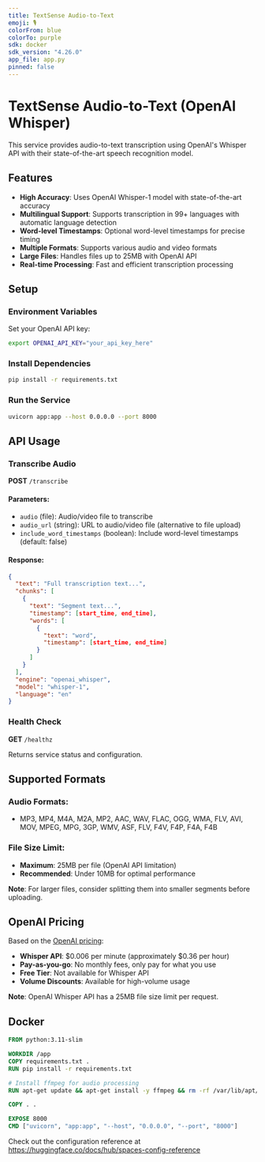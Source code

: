 ```yaml
---
title: TextSense Audio-to-Text
emoji: 🎙️
colorFrom: blue
colorTo: purple
sdk: docker
sdk_version: "4.26.0"
app_file: app.py
pinned: false
---
```


# TextSense Audio-to-Text (OpenAI Whisper)

This service provides audio-to-text transcription using OpenAI's Whisper API with their state-of-the-art speech recognition model.

## Features

- **High Accuracy**: Uses OpenAI Whisper-1 model with state-of-the-art accuracy
- **Multilingual Support**: Supports transcription in 99+ languages with automatic language detection
- **Word-level Timestamps**: Optional word-level timestamps for precise timing
- **Multiple Formats**: Supports various audio and video formats
- **Large Files**: Handles files up to 25MB with OpenAI API
- **Real-time Processing**: Fast and efficient transcription processing

## Setup

### Environment Variables

Set your OpenAI API key:

```bash
export OPENAI_API_KEY="your_api_key_here"
```

### Install Dependencies

```bash
pip install -r requirements.txt
```

### Run the Service

```bash
uvicorn app:app --host 0.0.0.0 --port 8000
```

## API Usage

### Transcribe Audio

**POST** `/transcribe`

#### Parameters:
- `audio` (file): Audio/video file to transcribe
- `audio_url` (string): URL to audio/video file (alternative to file upload)
- `include_word_timestamps` (boolean): Include word-level timestamps (default: false)

#### Response:
```json
{
  "text": "Full transcription text...",
  "chunks": [
    {
      "text": "Segment text...",
      "timestamp": [start_time, end_time],
      "words": [
        {
          "text": "word",
          "timestamp": [start_time, end_time]
        }
      ]
    }
  ],
  "engine": "openai_whisper",
  "model": "whisper-1",
  "language": "en"
}
```

### Health Check

**GET** `/healthz`

Returns service status and configuration.

## Supported Formats

### Audio Formats:
- MP3, MP4, M4A, M2A, MP2, AAC, WAV, FLAC, OGG, WMA, FLV, AVI, MOV, MPEG, MPG, 3GP, WMV, ASF, FLV, F4V, F4P, F4A, F4B

### File Size Limit:
- **Maximum**: 25MB per file (OpenAI API limitation)
- **Recommended**: Under 10MB for optimal performance

**Note**: For larger files, consider splitting them into smaller segments before uploading.

## OpenAI Pricing

Based on the [OpenAI pricing](https://openai.com/pricing):

- **Whisper API**: $0.006 per minute (approximately $0.36 per hour)
- **Pay-as-you-go**: No monthly fees, only pay for what you use
- **Free Tier**: Not available for Whisper API
- **Volume Discounts**: Available for high-volume usage

**Note**: OpenAI Whisper API has a 25MB file size limit per request.

## Docker

```dockerfile
FROM python:3.11-slim

WORKDIR /app
COPY requirements.txt .
RUN pip install -r requirements.txt

# Install ffmpeg for audio processing
RUN apt-get update && apt-get install -y ffmpeg && rm -rf /var/lib/apt/lists/*

COPY . .

EXPOSE 8000
CMD ["uvicorn", "app:app", "--host", "0.0.0.0", "--port", "8000"]
```

Check out the configuration reference at https://huggingface.co/docs/hub/spaces-config-reference
